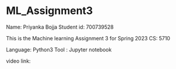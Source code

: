 # ML_Assignment3
Name: Priyanka Bojja Student id: 700739528

This is the Machine learning Assignment 3 for Spring 2023 CS: 5710

Language: Python3 Tool : Jupyter notebook

video link:
